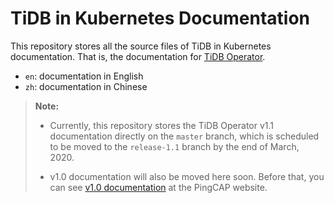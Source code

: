 # TiDB in Kubernetes Documentation

This repository stores all the source files of TiDB in Kubernetes documentation. That is, the documentation for [TiDB Operator](https://github.com/pingcap/tidb-operator).

- `en`: documentation in English
- `zh`: documentation in Chinese

> **Note:**
>
> - Currently, this repository stores the TiDB Operator v1.1 documentation directly on the `master` branch, which is scheduled to be moved to the `release-1.1` branch by the end of March, 2020.
>
> - v1.0 documentation will also be moved here soon. Before that, you can see [v1.0 documentation](https://pingcap.com/docs/stable/tidb-operator-overview/) at the PingCAP website.
